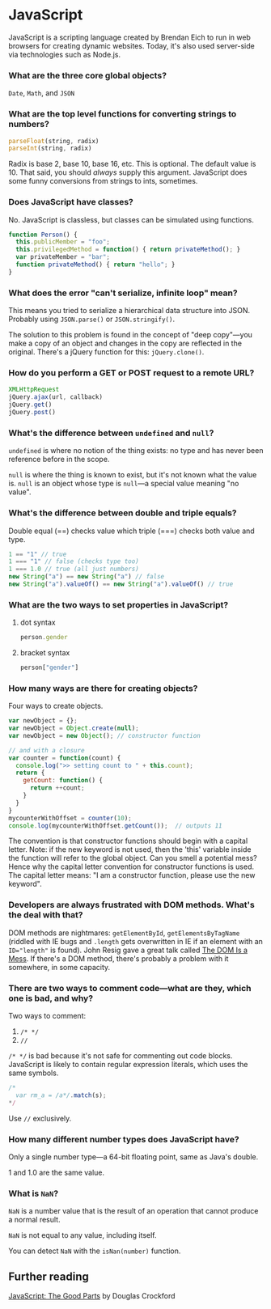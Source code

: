 # JavaScript

JavaScript is a scripting language created by Brendan Eich to run in web browsers for creating dynamic websites. Today, it's also used server-side via technologies such as Node.js.

### What are the three core global objects?

`Date`, `Math`, and `JSON`

### What are the top level functions for converting strings to numbers?

```js
parseFloat(string, radix)
parseInt(string, radix)
```

Radix is base 2, base 10, base 16, etc. This is optional. The default value is 10. That said, you should *always* supply this argument. JavaScript does some funny conversions from strings to ints, sometimes.

### Does JavaScript have classes?

No. JavaScript is classless, but classes can be simulated using functions.

```js
function Person() {
  this.publicMember = "foo";
  this.privilegedMethod = function() { return privateMethod(); }
  var privateMember = "bar";
  function privateMethod() { return "hello"; }
}
```

### What does the error "can't serialize, infinite loop" mean?

This means you tried to serialize a hierarchical data structure into JSON. Probably using `JSON.parse()` or `JSON.stringify()`.

The solution to this problem is found in the concept of "deep copy"—you make a copy of an object and changes in the copy are reflected in the original. There's a jQuery function for this: `jQuery.clone()`.

### How do you perform a GET or POST request to a remote URL?

```js
XMLHttpRequest
jQuery.ajax(url, callback)
jQuery.get()
jQuery.post()
```

### What's the difference between `undefined` and `null`?

`undefined` is where no notion of the thing exists: no type and has never been reference before in the scope.

`null` is where the thing is known to exist, but it's not known what the value is. `null` is an object whose type is `null`—a special value meaning "no value".

### What's the difference between double and triple equals?

Double equal (==) checks value which triple (===) checks both value and type.

```js
1 == "1" // true
1 === "1" // false (checks type too)
1 === 1.0 // true (all just numbers)
new String("a") == new String("a") // false
new String("a").valueOf() == new String("a").valueOf() // true
```
    
### What are the two ways to set properties in JavaScript?

1. dot syntax

    ```js
    person.gender
    ```

2. bracket syntax

    ```js
    person["gender"]
    ```

### How many ways are there for creating objects?

Four ways to create objects.

```js
var newObject = {};
var newObject = Object.create(null);
var newObject = new Object(); // constructor function

// and with a closure
var counter = function(count) {
  console.log(">> setting count to " + this.count);
  return {
    getCount: function() {
      return ++count;
    }
  }
}
mycounterWithOffset = counter(10);
console.log(mycounterWithOffset.getCount());  // outputs 11
```

The convention is that constructor functions should begin with a capital letter. Note: if the new keyword is not used, then the 'this' variable inside the function will refer to the global object. Can you smell a potential mess? Hence why the capital letter convention for constructor functions is used. The capital letter means: "I am a constructor function, please use the new keyword".

### Developers are always frustrated with DOM methods. What's the deal with that?

DOM methods are nightmares: `getElementById`, `getElementsByTagName` (riddled with IE bugs and `.length` gets overwritten in IE if an element with an `ID="length"` is found). John Resig gave a great talk called [The DOM Is a Mess](http://ejohn.org/blog/the-dom-is-a-mess/). If there's a DOM method, there's probably a problem with it somewhere, in some capacity.

### There are two ways to comment code—what are they, which one is bad, and why?

Two ways to comment:

1. `/* */`
2. `//`

`/* */` is bad because it's not safe for commenting out code blocks. JavaScript is likely to contain regular expression literals, which uses the same symbols.

```js
/*
  var rm_a = /a*/.match(s);
*/
```

Use `//` exclusively.

### How many different number types does JavaScript have?

Only a single number type—a 64-bit floating point, same as Java's double. 

1 and 1.0 are the same value.

### What is `NaN`?

`NaN` is a number value that is the result of an operation that cannot produce a normal result.

`NaN` is not equal to any value, including itself.

You can detect `NaN` with the `isNan(number)` function.

## Further reading

[JavaScript: The Good Parts](http://www.amazon.com/JavaScript-Good-Parts-Douglas-Crockford/dp/0596517742) by Douglas Crockford
